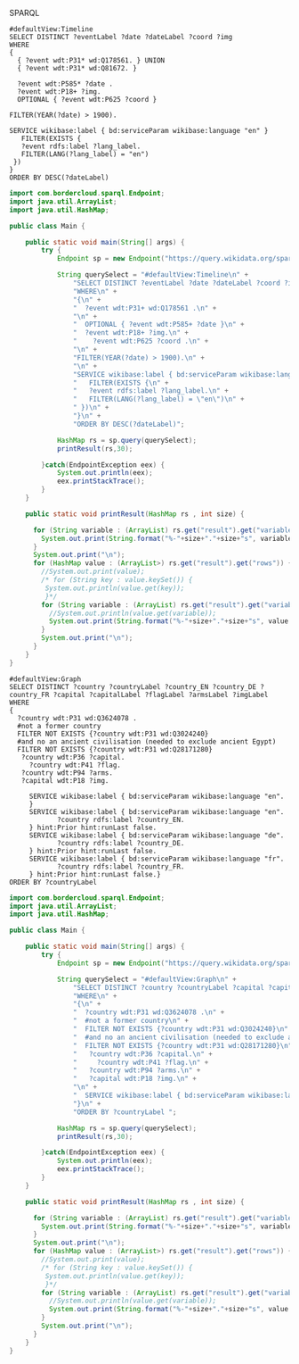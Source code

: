 SPARQL

```sparql
#defaultView:Timeline
SELECT DISTINCT ?eventLabel ?date ?dateLabel ?coord ?img
WHERE
{
  { ?event wdt:P31* wd:Q178561. } UNION
  { ?event wdt:P31* wd:Q81672. }
  
  ?event wdt:P585* ?date .
  ?event wdt:P18+ ?img.
  OPTIONAL { ?event wdt:P625 ?coord }

FILTER(YEAR(?date) > 1900).

SERVICE wikibase:label { bd:serviceParam wikibase:language "en" }
   FILTER(EXISTS {
   ?event rdfs:label ?lang_label.
   FILTER(LANG(?lang_label) = "en")
 })
}
ORDER BY DESC(?dateLabel)
```

```java
import com.bordercloud.sparql.Endpoint;
import java.util.ArrayList;
import java.util.HashMap;

public class Main {

    public static void main(String[] args) {
        try {
            Endpoint sp = new Endpoint("https://query.wikidata.org/sparql", false);

            String querySelect = "#defaultView:Timeline\n" +
                "SELECT DISTINCT ?eventLabel ?date ?dateLabel ?coord ?img\n" +
                "WHERE\n" +
                "{\n" +
                "  ?event wdt:P31+ wd:Q178561 .\n" +
                "\n" +
                "  OPTIONAL { ?event wdt:P585+ ?date }\n" +
                "  ?event wdt:P18+ ?img.\n" +
                "    ?event wdt:P625 ?coord .\n" +
                "\n" +
                "FILTER(YEAR(?date) > 1900).\n" +
                "\n" +
                "SERVICE wikibase:label { bd:serviceParam wikibase:language \"en\" }\n" +
                "   FILTER(EXISTS {\n" +
                "   ?event rdfs:label ?lang_label.\n" +
                "   FILTER(LANG(?lang_label) = \"en\")\n" +
                " })\n" +
                "}\n" +
                "ORDER BY DESC(?dateLabel)";

            HashMap rs = sp.query(querySelect);
            printResult(rs,30);

        }catch(EndpointException eex) {
            System.out.println(eex);
            eex.printStackTrace();
        }
    }

    public static void printResult(HashMap rs , int size) {

      for (String variable : (ArrayList) rs.get("result").get("variables")) {
        System.out.print(String.format("%-"+size+"."+size+"s", variable ) + " | ");
      }
      System.out.print("\n");
      for (HashMap value : (ArrayList>) rs.get("result").get("rows")) {
        //System.out.print(value);
        /* for (String key : value.keySet()) {
         System.out.println(value.get(key));
         }*/
        for (String variable : (ArrayList) rs.get("result").get("variables")) {
          //System.out.println(value.get(variable));
          System.out.print(String.format("%-"+size+"."+size+"s", value.get(variable)) + " | ");
        }
        System.out.print("\n");
      }
    }
}
```

```sparql
#defaultView:Graph
SELECT DISTINCT ?country ?countryLabel ?country_EN ?country_DE ?country_FR ?capital ?capitalLabel ?flagLabel ?armsLabel ?imgLabel
WHERE
{
  ?country wdt:P31 wd:Q3624078 .
  #not a former country
  FILTER NOT EXISTS {?country wdt:P31 wd:Q3024240}
  #and no an ancient civilisation (needed to exclude ancient Egypt)
  FILTER NOT EXISTS {?country wdt:P31 wd:Q28171280}
   ?country wdt:P36 ?capital.
     ?country wdt:P41 ?flag.
   ?country wdt:P94 ?arms.
   ?capital wdt:P18 ?img.

     SERVICE wikibase:label { bd:serviceParam wikibase:language "en".
     }
     SERVICE wikibase:label { bd:serviceParam wikibase:language "en".
            ?country rdfs:label ?country_EN.
     } hint:Prior hint:runLast false.
     SERVICE wikibase:label { bd:serviceParam wikibase:language "de".
            ?country rdfs:label ?country_DE.
     } hint:Prior hint:runLast false.
     SERVICE wikibase:label { bd:serviceParam wikibase:language "fr".
            ?country rdfs:label ?country_FR.
     } hint:Prior hint:runLast false.}
ORDER BY ?countryLabel 
```

```java
import com.bordercloud.sparql.Endpoint;
import java.util.ArrayList;
import java.util.HashMap;

public class Main {

    public static void main(String[] args) {
        try {
            Endpoint sp = new Endpoint("https://query.wikidata.org/sparql", false);

            String querySelect = "#defaultView:Graph\n" +
                "SELECT DISTINCT ?country ?countryLabel ?capital ?capitalLabel ?flagLabel ?armsLabel ?imgLabel\n" +
                "WHERE\n" +
                "{\n" +
                "  ?country wdt:P31 wd:Q3624078 .\n" +
                "  #not a former country\n" +
                "  FILTER NOT EXISTS {?country wdt:P31 wd:Q3024240}\n" +
                "  #and no an ancient civilisation (needed to exclude ancient Egypt)\n" +
                "  FILTER NOT EXISTS {?country wdt:P31 wd:Q28171280}\n" +
                "   ?country wdt:P36 ?capital.\n" +
                "     ?country wdt:P41 ?flag.\n" +
                "   ?country wdt:P94 ?arms.\n" +
                "   ?capital wdt:P18 ?img.\n" +
                "\n" +
                "  SERVICE wikibase:label { bd:serviceParam wikibase:language \"en\" }\n" +
                "}\n" +
                "ORDER BY ?countryLabel ";

            HashMap rs = sp.query(querySelect);
            printResult(rs,30);

        }catch(EndpointException eex) {
            System.out.println(eex);
            eex.printStackTrace();
        }
    }

    public static void printResult(HashMap rs , int size) {

      for (String variable : (ArrayList) rs.get("result").get("variables")) {
        System.out.print(String.format("%-"+size+"."+size+"s", variable ) + " | ");
      }
      System.out.print("\n");
      for (HashMap value : (ArrayList>) rs.get("result").get("rows")) {
        //System.out.print(value);
        /* for (String key : value.keySet()) {
         System.out.println(value.get(key));
         }*/
        for (String variable : (ArrayList) rs.get("result").get("variables")) {
          //System.out.println(value.get(variable));
          System.out.print(String.format("%-"+size+"."+size+"s", value.get(variable)) + " | ");
        }
        System.out.print("\n");
      }
    }
}
```

<!--
# Rampant Sphinges
Papyrus font
Spectres/Sand dunes of the Sphinges

Hello professor, could you comment on my project idea? It is an educational, labyrinthine board game for adults and young adults. Let's call it 'Rampant Sphinges'. The main idea is scraping Wikipedia and minimal parsing to generate adult-level questions about various fields.

An adventurer/archaeologists on a camelback got lost in the Valley of the Dead in Egypt, which is maze-like with many divergent paths. Having five HP (four limbs and the main body), the adventurer must flee from the sand dunes (desert hills). The camel may walk one tile, or prance through two tiles. As such, the user has a slight freedom to pick the subject they liked, but they do not know the actual question. A sphinx pops up and blocks the way. Akin to legends, the sphinx ask the player to answer questions to let him go. Once the question is revealed, it cannot be cancelled. If the player answers incorrectly, the sphinx will eat one limb and he will lose one health.

At the start, the players choose three subjects which is available as a WikiProject. The scraper will download relevant articles parsed by XPath. This means, each question is generated on the fly. Titles will be coloured in three ways, each representing one of the three subjects. The order is randomised.
Question types include : 
1. Complete the sentence. Each question of this type is generated from one paragraph. They take advantage of the fact that hyperlinked words are more important than those that are not. They appear in two foms. In the first form, some letters will be given, or else it would be too difficult to guess: let's say the word is 'palimpsest', p________t. In the second form, an anagram will be provided instead.
2. Map pinning. The target could be a historic event, birthplace of a celebrity, or a heritage site. for instance Where did the Battle of a Hastings take place? (I will use WebKit to hold Google Maps API stuff and JavaScript)

Bridge tiles are more challenging, as the adventurer has to confront the crocodile god Sobek, who is mad at the protagonists for looting artefacts.

To introduce more RNG, quicksand (25%) and breaking bridges (50%) has a chance of instantly losing one life and has no questions. They may appear adjacently and hence unavoidable. The adventurer should choose the safest path. Some tiles the adventurer may pick up ankhs, to lower the chance of falling in quicksand and falling bridges, scarabs to skip a question, and dead bushes to make the camel prance three tiles. The ankh,  scarab, and dead bushes will be consumed (breaks, vanishes, digested) after use.

I wonder if I can add more question types to the game. Perhaps something fun like 'draw the border between England and Scotland' (the problem is these are not general questions but geography questions) and 'rearrange symbols to form IPAs of a difficult English word' (given a usage frequency database).

I am planning to implement it using Python and SDL. Is there anything that I should be aware of, like shortcuts / pitfalls? Thank you!
-->
